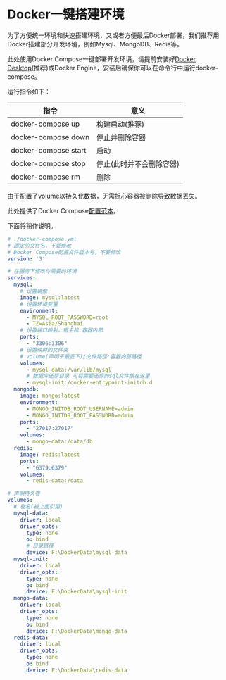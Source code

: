 # Docker一键搭建环境

为了方便统一环境和快速搭建环境，又或者方便最后Docker部署，我们推荐用Docker搭建部分开发环境，例如Mysql、MongoDB、Redis等。

此处使用Docker Compose一键部署开发环境，请提前安装好[Docker Desktop](https://www.docker.com/get-started/)(推荐)或Docker Engine，安装后确保你可以在命令行中运行docker-compose。

运行指令如下：

| 指令                 | 意义                     |
| -------------------- | ------------------------ |
| docker-compose up    | 构建启动(推荐)           |
| docker-compose down  | 停止并删除容器           |
| docker-compose start | 启动                     |
| docker-compose stop  | 停止(此时并不会删除容器) |
| docker-compose rm    | 删除                     |

由于配置了volume以持久化数据，无需担心容器被删除导致数据丢失。

此处提供了Docker Compose[配置范本](./docker-compose.yml)。

下面将稍作说明。

```yaml
# ./docker-compose.yml
# 固定的文件名，不要修改
# Docker Compose配置文件版本号，不要修改
version: '3'

# 在服务下修改你需要的环境
services:
  mysql:
    # 设置镜像
    image: mysql:latest
    # 设置环境变量
    environment:
      - MYSQL_ROOT_PASSWORD=root
      - TZ=Asia/Shanghai
    # 设置端口映射，宿主机:容器内部
    ports:
      - "3306:3306"
    # 设置映射的文件夹
    # volume(声明于最底下)/文件路径:容器内部路径
    volumes:
      - mysql-data:/var/lib/mysql
      # 数据库还原目录 可将需要还原的sql文件放在这里
      - mysql-init:/docker-entrypoint-initdb.d
  mongodb:
    image: mongo:latest
    environment:
      - MONGO_INITDB_ROOT_USERNAME=admin
      - MONGO_INITDB_ROOT_PASSWORD=admin
    ports:
      - "27017:27017"
    volumes:
      - mongo-data:/data/db
  redis:
    image: redis:latest
    ports:
      - "6379:6379"
    volumes:
      - redis-data:/data

# 声明持久卷
volumes:
  # 卷名(被上面引用)
  mysql-data:
    driver: local
    driver_opts:
      type: none
      o: bind
      # 目录路径
      device: F:\DockerData\mysql-data
  mysql-init:
    driver: local
    driver_opts:
      type: none
      o: bind
      device: F:\DockerData\mysql-init
  mongo-data:
    driver: local
    driver_opts:
      type: none
      o: bind
      device: F:\DockerData\mongo-data
  redis-data:
    driver: local
    driver_opts:
      type: none
      o: bind
      device: F:\DockerData\redis-data
```

